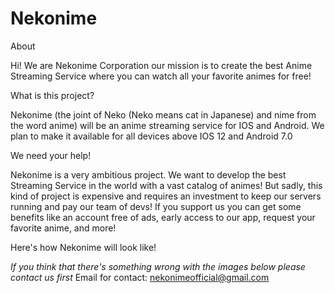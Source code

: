 # Nekonime

About

Hi! We are Nekonime Corporation our mission is to create the best Anime Streaming Service where you can watch all your favorite animes for free!

What is this project?

Nekonime (the joint of Neko (Neko means cat in Japanese) and nime from the word anime) will be an anime streaming service for IOS and Android. We plan to make it available for all devices above IOS 12 and Android 7.0

We need your help!

Nekonime is a very ambitious project. We want to develop the best Streaming Service in the world with a vast catalog of animes! But sadly, this kind of project is expensive and requires an investment to keep our servers running and pay our team of devs!
If you support us you can get some benefits like an account free of ads, early access to our app, request your favorite anime, and more!


Here's how Nekonime will look like!

*If you think that there's something wrong with the images below please contact us first*
Email for contact: nekonimeofficial@gmail.com

<img />
















